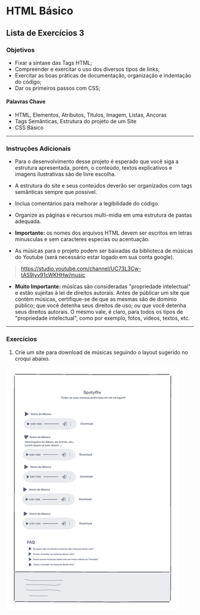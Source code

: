 # HTML Básico
## Lista de Exercícios 3
### Objetivos
- Fixar a sintaxe das Tags HTML; 
- Compreender e exercitar o uso dos diversos tipos de links;  
- Exercitar as boas práticas de documentação, organização e indentação do código; 
- Dar os primeiros passos com CSS; 

#### Palavras Chave  
- HTML, Elementos, Atributos, Títulos, Imagem, Listas, Ancoras
- Tags Semânticas, Estrutura do projeto de um Site 
- CSS Básico

---
### Instruções Adicionais
- Para o desenvolvimento desse projeto é esperado que você siga a estrutura apresentada, porém,  o conteúdo, textos explicativos e imagens ilustrativas são de livre escolha. 

- A estrutura do site e seus conteúdos deverão ser organizados com tags semânticas sempre que possível. 

- Inclua comentários para melhorar a legibilidade do código. 

- Organize as páginas e recursos multi-midia em uma estrutura de pastas adequada. 

- **Importante:** os nomes dos arquivos HTML devem ser escritos em letras minusculas e sem caracteres especias ou acentuação.  

- As músicas para o projeto podem ser baixadas da biblioteca de músicas do Youtube (será necessário estar logado em sua conta google). 

> https://studio.youtube.com/channel/UC73L3Cw-tAS9iyv91cWKHHw/music

- **Muito Importante:** músicas são consideradas "propriedade intelectual" e estão sujeitas à lei de direitos autorais. Antes de públicar um site que contém músicas, certifique-se de que as mesmas são de domínio público; que você detenha seus direitos de uso; ou que você detenha seus direitos autorais. O mesmo vale, é claro, para todos os tipos de "propriedade intelectual", como por exemplo, fotos, vídeos, textos, etc.  

--- 
### Exercícios 

1. Crie um site para download de músicas seguindo o layout sugerido no croqui abaixo. 

![Site de download de músicas](<assets/Exercício 003.png>)

